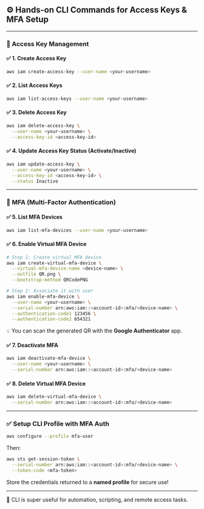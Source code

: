 ## ⚙️ Hands-on CLI Commands for Access Keys & MFA Setup

---

### 🔑 Access Key Management

#### ✅ 1. Create Access Key

```bash
aws iam create-access-key --user-name <your-username>
```

#### ✅ 2. List Access Keys

```bash
aws iam list-access-keys --user-name <your-username>
```

#### ✅ 3. Delete Access Key

```bash
aws iam delete-access-key \
  --user-name <your-username> \
  --access-key-id <access-key-id>
```

#### ✅ 4. Update Access Key Status (Activate/Inactive)

```bash
aws iam update-access-key \
  --user-name <your-username> \
  --access-key-id <access-key-id> \
  --status Inactive
```

---

### 🔐 MFA (Multi-Factor Authentication)

#### ✅ 5. List MFA Devices

```bash
aws iam list-mfa-devices --user-name <your-username>
```

#### ✅ 6. Enable Virtual MFA Device

```bash
# Step 1: Create virtual MFA device
aws iam create-virtual-mfa-device \
  --virtual-mfa-device-name <device-name> \
  --outfile QR.png \
  --bootstrap-method QRCodePNG

# Step 2: Associate it with user
aws iam enable-mfa-device \
  --user-name <your-username> \
  --serial-number arn:aws:iam::<account-id>:mfa/<device-name> \
  --authentication-code1 123456 \
  --authentication-code2 654321
```

💡 You can scan the generated QR with the **Google Authenticator** app.

#### ✅ 7. Deactivate MFA

```bash
aws iam deactivate-mfa-device \
  --user-name <your-username> \
  --serial-number arn:aws:iam::<account-id>:mfa/<device-name>
```

#### ✅ 8. Delete Virtual MFA Device

```bash
aws iam delete-virtual-mfa-device \
  --serial-number arn:aws:iam::<account-id>:mfa/<device-name>
```

---

### ✅ Setup CLI Profile with MFA Auth

```bash
aws configure --profile mfa-user
```

Then:

```bash
aws sts get-session-token \
  --serial-number arn:aws:iam::<account-id>:mfa/<device-name> \
  --token-code <mfa-token>
```

Store the credentials returned to a **named profile** for secure use!

---

📌 CLI is super useful for automation, scripting, and remote access tasks.  
